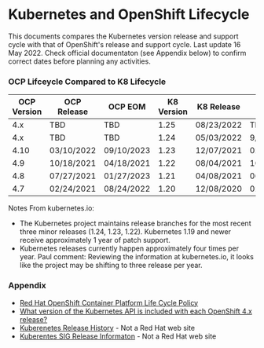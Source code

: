 # Kubernetes and OpenShift Lifecycle

This documents compares the Kubernetes version release and support cycle with that of OpenShift's release and support cycle.  Last update 16 May 2022.  Check official documentaton (see Appendix below) to confirm correct dates before planning any activities.

### OCP Lifceycle Compared to K8 Lifecycle


OCP Version | OCP Release | OCP EOM | K8 Version | K8 Release | K8 EOL
------------|-------------|---------|------------|------------|-------
4.x | TBD | TBD | 1.25 | 08/23/2022 | TBD
4.x | TBD | TBD | 1.24 | 05/03/2022 |9/29/2023
4.10 | 03/10/2022 | 09/10/2023 | 1.23 | 12/07/2021 | 02/28/2023
4.9 | 10/18/2021 | 04/18/2021 | 1.22 | 08/04/2021 | 10/28/2022
4.8 | 07/27/2021 | 01/27/2023 | 1.21 | 04/08/2021 | 06/28/2021
4.7 | 02/24/2021 | 08/24/2022 | 1.20 | 12/08/2020 | 02/28/2022

Notes From kubernetes.io:
- The Kubernetes project maintains release branches for the most recent three minor releases (1.24, 1.23, 1.22). Kubernetes 1.19 and newer receive approximately 1 year of patch support.
- Kubernetes releases currently happen approximately four times per year. Paul comment: Reviewing the information at kubernetes.io, it looks like the project may be shifting to three release per year.

### Appendix
- [Red Hat OpenShift Container Platform Life Cycle Policy](https://access.redhat.com/support/policy/updates/openshift)
- [What version of the Kubernetes API is included with each OpenShift 4.x release?](https://access.redhat.com/solutions/4870701)
- [Kuberenetes Release History](https://kubernetes.io/releases/#release-history) - Not a Red Hat web site
- [Kuberentes SIG Release Informaton](https://github.com/kubernetes/sig-release/tree/master/releases) - Not a Red Hat web site

